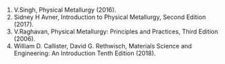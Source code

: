 1. V.Singh, Physical Metallurgy (2016).<br>
2. Sidney H Avner, Introduction to Physical Metallurgy, Second Edition (2017).<br>
3. V.Raghavan, Physical Metallurgy: Principles and Practices, Third Edition (2006). <br>
4. William D. Callister, David G. Rethwisch, Materials Science and Engineering: An Introduction Tenth Edition (2018). 

